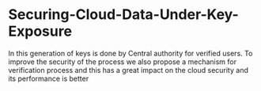 # Securing-Cloud-Data-Under-Key-Exposure
In this generation of keys is done by Central authority for verified users. To improve the security of the process we also propose a mechanism for verification process and this has a great impact on the cloud security and its performance is better
